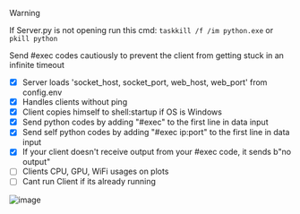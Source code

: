 > [!WARNING]
> If Server.py is not opening run this cmd: ``taskkill /f /im python.exe`` or ``pkill python``
>
> Send #exec codes cautiously to prevent the client from getting stuck in an infinite timeout

- [x] Server loads 'socket_host, socket_port, web_host, web_port' from config.env
- [x] Handles clients without ping
- [x] Client copies himself to shell:startup if OS is Windows
- [x] Send python codes by adding "#exec" to the first line in data input
- [x] Send self python codes by adding "#exec ip:port" to the first line in data input
- [x] If your client doesn't receive output from your #exec code, it sends b"no output"
- [ ] Clients CPU, GPU, WiFi usages on plots
- [ ] Cant run Client if its already running

![image](https://github.com/Bt08s/PYNet/assets/68190921/c4e9a1e3-ec26-4090-b086-bd92055401a5)
